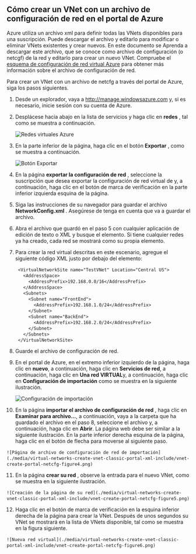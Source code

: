 ## <a name="how-to-create-a-vnet-using-a-network-config-file-in-the-azure-portal"></a>Cómo crear un VNet con un archivo de configuración de red en el portal de Azure

Azure utiliza un archivo xml para definir todas las VNets disponibles para una suscripción. Puede descargar el archivo y editarlo para modificar o eliminar VNets existentes y crear nuevos. En este documento se Aprenda a descargar este archivo, que se conoce como archivo de configuración (o netcgf) de la red y editarlo para crear un nuevo VNet. Compruebe el [esquema de configuración de red virtual Azure](https://msdn.microsoft.com/library/azure/jj157100.aspx) para obtener más información sobre el archivo de configuración de red.

Para crear un VNet con un archivo de netcfg a través del portal de Azure, siga los pasos siguientes.

1. Desde un explorador, vaya a http://manage.windowsazure.com y, si es necesario, inicie sesión con su cuenta de Azure.
2. Desplácese hacia abajo en la lista de servicios y haga clic en **redes** , tal como se muestra a continuación.

    ![Redes virtuales Azure](./media/virtual-networks-create-vnet-classic-portal-xml-include/vnet-create-portal-netcfg-figure1.gif)

3. En la parte inferior de la página, haga clic en el botón **Exportar** , como se muestra a continuación.

    ![Botón Exportar](./media/virtual-networks-create-vnet-classic-portal-xml-include/vnet-create-portal-netcfg-figure2.png)

4. En la página **exportar la configuración de red** , seleccione la suscripción que desea exportar la configuración de red virtual de y, a continuación, haga clic en el botón de marca de verificación en la parte inferior izquierda esquina de la página.
5. Siga las instrucciones de su navegador para guardar el archivo **NetworkConfig.xml** . Asegúrese de tenga en cuenta que va a guardar el archivo.
6. Abra el archivo que guardó en el paso 5 con cualquier aplicación de edición de texto o XML y busque el **<VirtualNetworkSites>** elemento. Si tiene cualquier redes ya ha creado, cada red se mostrará como su propia **<VirtualNetworkSite>** elemento.
7. Para crear la red virtual descritas en este escenario, agregue el siguiente código XML justo por debajo del **<VirtualNetworkSites>** elemento:

        <VirtualNetworkSite name="TestVNet" Location="Central US">
          <AddressSpace>
            <AddressPrefix>192.168.0.0/16</AddressPrefix>
          </AddressSpace>
          <Subnets>
            <Subnet name="FrontEnd">
              <AddressPrefix>192.168.1.0/24</AddressPrefix>
            </Subnet>
            <Subnet name="BackEnd">
              <AddressPrefix>192.168.2.0/24</AddressPrefix>
            </Subnet>
          </Subnets>
        </VirtualNetworkSite>

8.  Guarde el archivo de configuración de red.
9.  En el portal de Azure, en el extremo inferior izquierdo de la página, haga clic en **nuevo**, a continuación, haga clic en **Servicios de red**, a continuación, haga clic en **Una red VIRTUAL**y, a continuación, haga clic en **Configuración de importación** como se muestra en la siguiente ilustración.

    ![Configuración de importación](./media/virtual-networks-create-vnet-classic-portal-xml-include/vnet-create-portal-netcfg-figure3.gif)

10.  En la página **importar el archivo de configuración de red** , haga clic en **Examinar para archivo...**, a continuación, vaya a la carpeta que ha guardado el archivo en el paso 8, seleccione el archivo y, a continuación, haga clic en **Abrir**. La página web debe ser similar a la siguiente ilustración. En la parte inferior derecha esquina de la página, haga clic en el botón de flecha para moverse al siguiente paso.

    ![Página de archivo de configuración de red de importación](./media/virtual-networks-create-vnet-classic-portal-xml-include/vnet-create-portal-netcfg-figure4.png)

11.   En la página **crear su red** , observe la entrada para el nuevo VNet, como se muestra en la siguiente ilustración.

    ![Creación de la página de su red](./media/virtual-networks-create-vnet-classic-portal-xml-include/vnet-create-portal-netcfg-figure5.png)

12.   Haga clic en el botón de marca de verificación en la esquina inferior derecha de la página para crear la VNet. Después de unos segundos su VNet se mostrará en la lista de VNets disponible, tal como se muestra en la figura siguiente.

    ![Nueva red virtual](./media/virtual-networks-create-vnet-classic-portal-xml-include/vnet-create-portal-netcfg-figure6.png)
